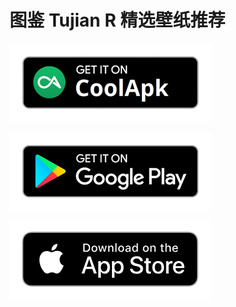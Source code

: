 # 图鉴 Tujian R 精选壁纸推荐

[![Get it on CoolApk](./art/5bd37a5.png)](https://www.coolapk.com/apk/ml.cerasus.pics.g)

[![Get it on Google Play](./art/db9b21a.png)](https://play.google.com/store/apps/details?id=ml.cerasus.pics.g)

[![Download on App Store](./art/7f1a6b8.png)](https://itunes.apple.com/cn/app/%E5%9B%BE%E9%89%B4-tujian-r-%E7%B2%BE%E9%80%89%E5%A3%81%E7%BA%B8%E6%8E%A8%E8%8D%90/id1457009047)
